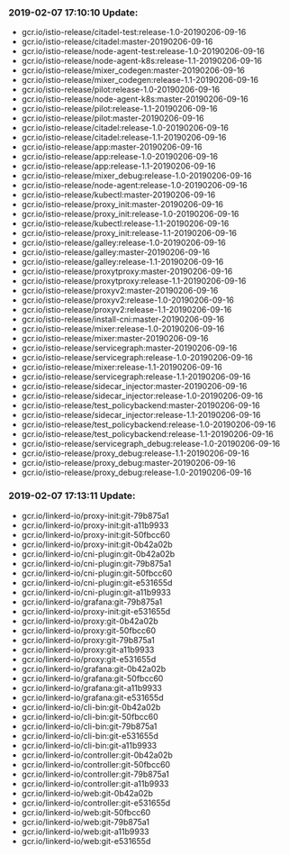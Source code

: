 ### 2019-02-07 17:10:10 Update:

- gcr.io/istio-release/citadel-test:release-1.0-20190206-09-16
- gcr.io/istio-release/citadel:master-20190206-09-16
- gcr.io/istio-release/node-agent-test:release-1.0-20190206-09-16
- gcr.io/istio-release/node-agent-k8s:release-1.1-20190206-09-16
- gcr.io/istio-release/mixer_codegen:master-20190206-09-16
- gcr.io/istio-release/mixer_codegen:release-1.1-20190206-09-16
- gcr.io/istio-release/pilot:release-1.0-20190206-09-16
- gcr.io/istio-release/node-agent-k8s:master-20190206-09-16
- gcr.io/istio-release/pilot:release-1.1-20190206-09-16
- gcr.io/istio-release/pilot:master-20190206-09-16
- gcr.io/istio-release/citadel:release-1.0-20190206-09-16
- gcr.io/istio-release/citadel:release-1.1-20190206-09-16
- gcr.io/istio-release/app:master-20190206-09-16
- gcr.io/istio-release/app:release-1.0-20190206-09-16
- gcr.io/istio-release/app:release-1.1-20190206-09-16
- gcr.io/istio-release/mixer_debug:release-1.0-20190206-09-16
- gcr.io/istio-release/node-agent:release-1.0-20190206-09-16
- gcr.io/istio-release/kubectl:master-20190206-09-16
- gcr.io/istio-release/proxy_init:master-20190206-09-16
- gcr.io/istio-release/proxy_init:release-1.0-20190206-09-16
- gcr.io/istio-release/kubectl:release-1.1-20190206-09-16
- gcr.io/istio-release/proxy_init:release-1.1-20190206-09-16
- gcr.io/istio-release/galley:release-1.0-20190206-09-16
- gcr.io/istio-release/galley:master-20190206-09-16
- gcr.io/istio-release/galley:release-1.1-20190206-09-16
- gcr.io/istio-release/proxytproxy:master-20190206-09-16
- gcr.io/istio-release/proxytproxy:release-1.1-20190206-09-16
- gcr.io/istio-release/proxyv2:master-20190206-09-16
- gcr.io/istio-release/proxyv2:release-1.0-20190206-09-16
- gcr.io/istio-release/proxyv2:release-1.1-20190206-09-16
- gcr.io/istio-release/install-cni:master-20190206-09-16
- gcr.io/istio-release/mixer:release-1.0-20190206-09-16
- gcr.io/istio-release/mixer:master-20190206-09-16
- gcr.io/istio-release/servicegraph:master-20190206-09-16
- gcr.io/istio-release/servicegraph:release-1.0-20190206-09-16
- gcr.io/istio-release/mixer:release-1.1-20190206-09-16
- gcr.io/istio-release/servicegraph:release-1.1-20190206-09-16
- gcr.io/istio-release/sidecar_injector:master-20190206-09-16
- gcr.io/istio-release/sidecar_injector:release-1.0-20190206-09-16
- gcr.io/istio-release/test_policybackend:master-20190206-09-16
- gcr.io/istio-release/sidecar_injector:release-1.1-20190206-09-16
- gcr.io/istio-release/test_policybackend:release-1.0-20190206-09-16
- gcr.io/istio-release/test_policybackend:release-1.1-20190206-09-16
- gcr.io/istio-release/servicegraph_debug:release-1.0-20190206-09-16
- gcr.io/istio-release/proxy_debug:release-1.1-20190206-09-16
- gcr.io/istio-release/proxy_debug:master-20190206-09-16
- gcr.io/istio-release/proxy_debug:release-1.0-20190206-09-16
### 2019-02-07 17:13:11 Update:

- gcr.io/linkerd-io/proxy-init:git-79b875a1
- gcr.io/linkerd-io/proxy-init:git-a11b9933
- gcr.io/linkerd-io/proxy-init:git-50fbcc60
- gcr.io/linkerd-io/proxy-init:git-0b42a02b
- gcr.io/linkerd-io/cni-plugin:git-0b42a02b
- gcr.io/linkerd-io/cni-plugin:git-79b875a1
- gcr.io/linkerd-io/cni-plugin:git-50fbcc60
- gcr.io/linkerd-io/cni-plugin:git-e531655d
- gcr.io/linkerd-io/cni-plugin:git-a11b9933
- gcr.io/linkerd-io/grafana:git-79b875a1
- gcr.io/linkerd-io/proxy-init:git-e531655d
- gcr.io/linkerd-io/proxy:git-0b42a02b
- gcr.io/linkerd-io/proxy:git-50fbcc60
- gcr.io/linkerd-io/proxy:git-79b875a1
- gcr.io/linkerd-io/proxy:git-a11b9933
- gcr.io/linkerd-io/proxy:git-e531655d
- gcr.io/linkerd-io/grafana:git-0b42a02b
- gcr.io/linkerd-io/grafana:git-50fbcc60
- gcr.io/linkerd-io/grafana:git-a11b9933
- gcr.io/linkerd-io/grafana:git-e531655d
- gcr.io/linkerd-io/cli-bin:git-0b42a02b
- gcr.io/linkerd-io/cli-bin:git-50fbcc60
- gcr.io/linkerd-io/cli-bin:git-79b875a1
- gcr.io/linkerd-io/cli-bin:git-e531655d
- gcr.io/linkerd-io/cli-bin:git-a11b9933
- gcr.io/linkerd-io/controller:git-0b42a02b
- gcr.io/linkerd-io/controller:git-50fbcc60
- gcr.io/linkerd-io/controller:git-79b875a1
- gcr.io/linkerd-io/controller:git-a11b9933
- gcr.io/linkerd-io/web:git-0b42a02b
- gcr.io/linkerd-io/controller:git-e531655d
- gcr.io/linkerd-io/web:git-50fbcc60
- gcr.io/linkerd-io/web:git-79b875a1
- gcr.io/linkerd-io/web:git-a11b9933
- gcr.io/linkerd-io/web:git-e531655d
